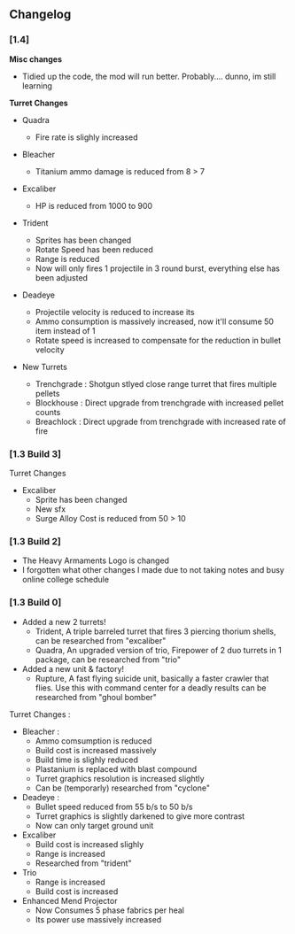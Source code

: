 ## Changelog ##
### [1.4] ###
**Misc changes**

- Tidied up the code, the mod will run better. Probably.... dunno, im still learning
 
**Turret Changes**

- Quadra 
    - Fire rate is slighly increased

- Bleacher
    - Titanium ammo damage is reduced from 8 > 7

- Excaliber
    - HP is reduced from 1000 to 900

- Trident
    - Sprites has been changed
    - Rotate Speed has been reduced
    - Range is reduced
    - Now will only fires 1 projectile in 3 round burst, everything else has been adjusted

- Deadeye
    - Projectile velocity is reduced to increase its 
    - Ammo consumption is massively increased, now it'll consume 50 item instead of 1
    - Rotate speed is increased to compensate for the reduction in bullet velocity

- New Turrets
    - Trenchgrade : Shotgun stlyed close range turret that fires multiple pellets 
    - Blockhouse : Direct upgrade from trenchgrade with increased pellet counts
    - Breachlock : Direct upgrade from trenchgrade with increased rate of fire

### [1.3 Build 3] ###
Turret Changes
- Excaliber 
    - Sprite has been changed
    - New sfx
    - Surge Alloy Cost is reduced from 50 > 10

### [1.3 Build 2] ###
- The Heavy Armaments Logo is changed
- I forgotten what other changes I made due to not taking notes and busy online college schedule

### [1.3 Build 0] ###
- Added a new 2 turrets!
	- Trident, A triple barreled turret that fires 3 piercing thorium shells, can be researched from "excaliber" 
	- Quadra, An upgraded version of trio, Firepower of 2 duo turrets in 1 package, can be researched from "trio" 
- Added a new unit & factory!
	- Rupture, A fast flying suicide unit, basically a faster crawler that flies. Use this with command center for a deadly results can be researched from "ghoul bomber" 

Turret Changes :
- Bleacher : 
	- Ammo comsumption is reduced
	- Build cost is increased massively 
	- Build time is slighly reduced
	- Plastanium is replaced with blast compound
	- Turret graphics resolution is increased slightly
	- Can be (temporarly) researched from "cyclone"
- Deadeye :
	- Bullet speed reduced from 55 b/s to 50 b/s
	- Turret graphics is slightly darkened to give more contrast
	- Now can only target ground unit
- Excaliber
	- Build cost is increased slighly
	- Range is increased
	- Researched from "trident"
- Trio
	- Range is increased
	- Build cost is increased
- Enhanced Mend Projector
	- Now Consumes 5 phase fabrics per heal
	- Its power use massively increased